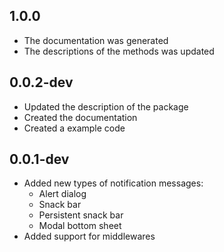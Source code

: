 ## 1.0.0
* The documentation was generated
* The descriptions of the methods was updated

## 0.0.2-dev

* Updated the description of the package
* Created the documentation
* Created a example code

## 0.0.1-dev

* Added new types of notification messages:
    * Alert dialog
    * Snack bar
    * Persistent snack bar
    * Modal bottom sheet
* Added support for middlewares
